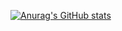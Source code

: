 [![Anurag's GitHub stats](https://github-readme-stats.vercel.app/api?username=zyh3699)](https://github.com/anuraghazra/github-readme-stats)
